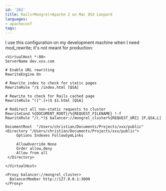 ```yaml
---
id: '262'
title: Rails+Mongrel+Apache 2 on Mac OSX Leopard
languages:
- apacheconf
tags:
---
```

I use this configuration on my development machine when I need mod\_rewrite; it's not meant for production:


```apacheconf
<VirtualHost *:80>
ServerName dev.xxx.com

# Enable URL rewriting
RewriteEngine On

# Rewrite index to check for static pages
RewriteRule ^/$ /index.html [QSA]

# Rewrite to check for Rails cached page
RewriteRule ^([^.]+)$ $1.html [QSA]

# Redirect all non-static requests to cluster
RewriteCond %{DOCUMENT_ROOT}/%{REQUEST_FILENAME} !-f
RewriteRule ^/(.*)$ balancer://mongrel_cluster%{REQUEST_URI} [P,QSA,L]

DocumentRoot  "/Users/christian/Documents/Projects/xxx/public"
<Directory "/Users/christian/Documents/Projects/xxx/public">
     Options Indexes FollowSymLinks

     AllowOverride None
     Order allow,deny
     Allow from all
 </Directory>

</VirtualHost>

<Proxy balancer://mongrel_cluster>
  BalancerMember http://127.0.0.1:3000
</Proxy>
```
    

